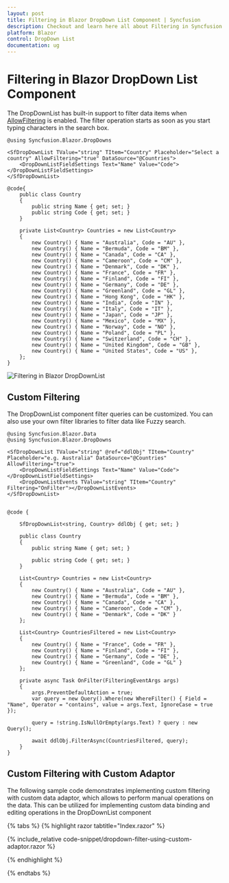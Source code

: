 ```yaml
---
layout: post
title: Filtering in Blazor DropDown List Component | Syncfusion
description: Checkout and learn here all about Filtering in Syncfusion Blazor DropDown List component and much more.
platform: Blazor
control: DropDown List
documentation: ug
---
```


# Filtering in Blazor DropDown List Component

The DropDownList has built-in support to filter data items when [AllowFiltering](https://help.syncfusion.com/cr/blazor/Syncfusion.Blazor.DropDowns.SfDropDownList-2.html#Syncfusion_Blazor_DropDowns_SfDropDownList_2_AllowFiltering) is enabled. The filter operation starts as soon as you start typing characters in the search box.

```cshtml
@using Syncfusion.Blazor.DropDowns

<SfDropDownList TValue="string" TItem="Country" Placeholder="Select a country" AllowFiltering="true" DataSource="@Countries">
    <DropDownListFieldSettings Text="Name" Value="Code"></DropDownListFieldSettings>
</SfDropDownList>

@code{
    public class Country
    {
        public string Name { get; set; }
        public string Code { get; set; }
    }
    
    private List<Country> Countries = new List<Country>
    {
        new Country() { Name = "Australia", Code = "AU" },
        new Country() { Name = "Bermuda", Code = "BM" },
        new Country() { Name = "Canada", Code = "CA" },
        new Country() { Name = "Cameroon", Code = "CM" },
        new Country() { Name = "Denmark", Code = "DK" },
        new Country() { Name = "France", Code = "FR" },
        new Country() { Name = "Finland", Code = "FI" },
        new Country() { Name = "Germany", Code = "DE" },
        new Country() { Name = "Greenland", Code = "GL" },
        new Country() { Name = "Hong Kong", Code = "HK" },
        new Country() { Name = "India", Code = "IN" },
        new Country() { Name = "Italy", Code = "IT" },
        new Country() { Name = "Japan", Code = "JP" },
        new Country() { Name = "Mexico", Code = "MX" },
        new Country() { Name = "Norway", Code = "NO" },
        new Country() { Name = "Poland", Code = "PL" },
        new Country() { Name = "Switzerland", Code = "CH" },
        new Country() { Name = "United Kingdom", Code = "GB" },
        new Country() { Name = "United States", Code = "US" },
    };
}
```



![Filtering in Blazor DropDownList](./images/blazor-dropdownlist-filtering.png)

## Custom Filtering

The DropDownList component filter queries can be customized. You can also use your own filter libraries to filter data like Fuzzy search.

```cshtml
@using Syncfusion.Blazor.Data
@using Syncfusion.Blazor.DropDowns

<SfDropDownList TValue="string" @ref="ddlObj" TItem="Country" Placeholder="e.g. Australia" DataSource="@Countries" AllowFiltering="true">
    <DropDownListFieldSettings Text="Name" Value="Code"></DropDownListFieldSettings>
    <DropDownListEvents TValue="string" TItem="Country" Filtering="OnFilter"></DropDownListEvents>
</SfDropDownList>


@code {

    SfDropDownList<string, Country> ddlObj { get; set; }

    public class Country
    {
        public string Name { get; set; }

        public string Code { get; set; }
    }

    List<Country> Countries = new List<Country>
    {
        new Country() { Name = "Australia", Code = "AU" },
        new Country() { Name = "Bermuda", Code = "BM" },
        new Country() { Name = "Canada", Code = "CA" },
        new Country() { Name = "Cameroon", Code = "CM" },
        new Country() { Name = "Denmark", Code = "DK" }
    };

    List<Country> CountriesFiltered = new List<Country>
    {
        new Country() { Name = "France", Code = "FR" },
        new Country() { Name = "Finland", Code = "FI" },
        new Country() { Name = "Germany", Code = "DE" },
        new Country() { Name = "Greenland", Code = "GL" }
    };

    private async Task OnFilter(FilteringEventArgs args)
    {
        args.PreventDefaultAction = true;
        var query = new Query().Where(new WhereFilter() { Field = "Name", Operator = "contains", value = args.Text, IgnoreCase = true });

        query = !string.IsNullOrEmpty(args.Text) ? query : new Query();

        await ddlObj.FilterAsync(CountriesFiltered, query);
    }
}
```

## Custom Filtering with Custom Adaptor

The following sample code demonstrates implementing custom filtering with custom data adaptor, which allows to perform manual operations on the data. This can be utilized for implementing custom data binding and editing operations in the DropDownList component

{% tabs %}
{% highlight razor tabtitle="Index.razor" %}

{% include_relative code-snippet/dropdown-filter-using-custom-adaptor.razor %}

{% endhighlight %}

​​​​​​​{% endtabs %}